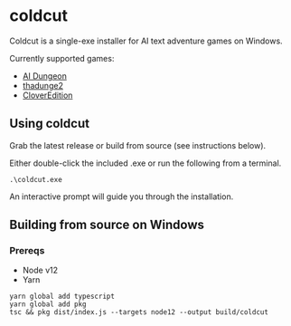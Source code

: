 # coldcut
Coldcut is a single-exe installer for AI text adventure games on Windows.

Currently supported games:
- [AI Dungeon](https://github.com/AIDungeon/AIDungeon)
- [thadunge2](https://github.com/thadunge2/AIDungeon)
- [CloverEdition](https://github.com/cloveranon/Clover-Edition)

## Using coldcut

Grab the latest release or build from source (see instructions below).

Either double-click the included .exe or run the following from a terminal.

```
.\coldcut.exe
```

An interactive prompt will guide you through the installation.

## Building from source on Windows

### Prereqs

- Node v12
- Yarn

```
yarn global add typescript
yarn global add pkg
tsc && pkg dist/index.js --targets node12 --output build/coldcut
```
